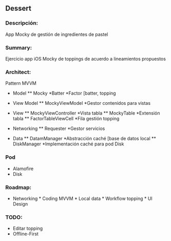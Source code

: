 ## Dessert

### Descripción:

App Mocky de gestión de ingredientes de pastel

### Summary:

Ejercicio app iOS Mocky de toppings de acuerdo a lineamientos propuestos

### Architect:

Pattern MVVM

* Model
** Mocky *Batter *Factor [batter, topping

* View Model
** MockyViewModel *Gestor contenidos para vistas

* View
** MockyViewController *Vista tabla
** MockyTable *Extensión tabla
** FactorTableViewCell *Fila gestión topping

* Networking
** Requester *Gestor servicios

* Data
** DatamManager *Abstracción caché [base de datos local
** DiskManager *Implementación caché para pod Disk

### Pod

* Alamofire
* Disk

### Roadmap:

* Networking * Coding MVVM * Local data * Workflow topping * UI Design

### TODO:

* Editar topping 
* Offline-First
